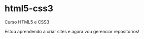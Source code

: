 # html5-css3
 Curso HTML5 e CSS3

Estou aprendendo a criar sites e agora vou gerenciar
repositórios! 